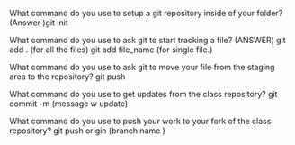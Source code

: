 What command do you use to setup a git repository inside of your folder?
(Answer )git init

What command do you use to ask git to start tracking a file?
(ANSWER) git add . (for all the files) git add file_name (for single file.)

What command do you use to ask git to move your file from the staging area to the repository?
git push

What command do you use to get updates from the class repository?
git commit -m (message w update)

What command do you use to push your work to your fork of the class repository?
git push origin (branch name ) 